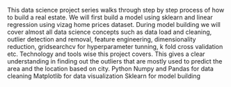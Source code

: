 This data science project series walks through step by step process of how to build a real estate. We will first build a model using sklearn and linear regression using vizag home prices dataset. During model building we will cover almost all data science concepts such as data load and cleaning, outlier detection and removal, feature engineering, dimensionality reduction, gridsearchcv for hyperparameter tunning, k fold cross validation etc. Technology and tools wise this project covers. This gives a clear understanding in finding out the outliers that are mostly used to predict the area and the location based on city.
Python
Numpy and Pandas for data cleaning
Matplotlib for data visualization
Sklearn for model building
